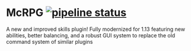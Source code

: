 # McRPG [![pipeline status](https://gitlab.cyr1en.com/Cyr1en/McRPG/badges/master/pipeline.svg)](https://gitlab.cyr1en.com/Cyr1en/McRPG/commits/master)

A new and improved skills plugin! Fully modernized for 1.13 featuring new abilities, better balancing, and a robust GUI system to replace the old command system of similar plugins
